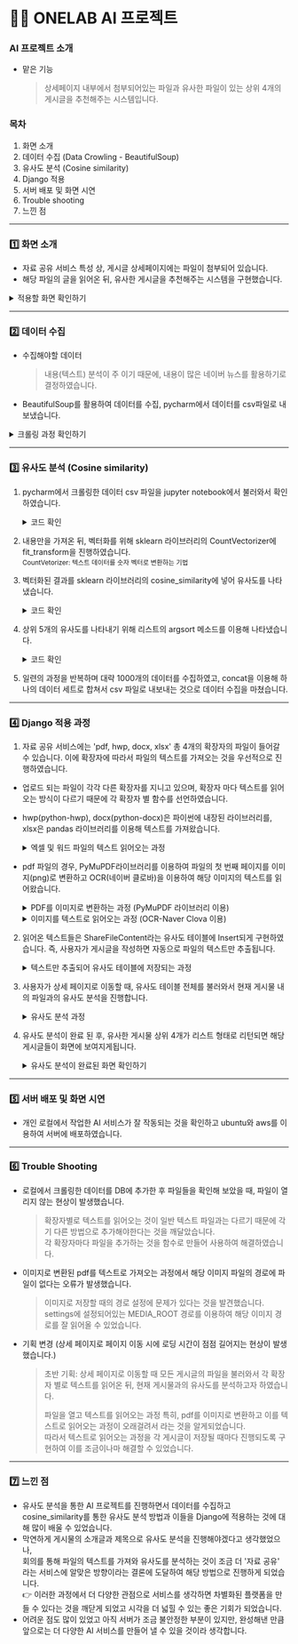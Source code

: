 # 👩‍💻 ONELAB AI 프로젝트

### AI 프로젝트 소개
- 맡은 기능
  
  > 상세페이지 내부에서 첨부되어있는 파일과 유사한 파일이 있는 상위 4개의 게시글을 추천해주는 시스템입니다.

### 목차
1. 화면 소개
2. 데이터 수집 (Data Crowling - BeautifulSoup)
3. 유사도 분석 (Cosine similarity)
4. Django 적용
5. 서버 배포 및 화면 시연
6. Trouble shooting
7. 느낀 점

---

### 1️⃣ 화면 소개
- 자료 공유 서비스 특성 상, 게시글 상세페이지에는 파일이 첨부되어 있습니다.
- 해당 파일의 글을 읽어온 뒤, 유사한 게시글을 추천해주는 시스템을 구현했습니다.
<details>
  <summary>적용할 화면 확인하기</summary>
  <img src="https://github.com/SOYOUNGdev/project_onelab_AI/assets/115638411/35c05085-0227-4ce5-b12f-37774c6b0a26">
  <img src="https://github.com/SOYOUNGdev/project_onelab_AI/assets/115638411/1b680ac4-6b26-4133-a83f-416e7f22a439">
</details>

---

### 2️⃣ 데이터 수집
- 수집해야할 데이터

  > 내용(텍스트) 분석이 주 이기 때문에, 내용이 많은 네이버 뉴스를 활용하기로 결정하였습니다.
- BeautifulSoup를 활용하여 데이터를 수집, pycharm에서 데이터를 csv파일로 내보냈습니다. 
<details>
  <summary>크롤링 과정 확인하기</summary>
  <img src="https://github.com/SOYOUNGdev/project_onelab_AI/assets/115638411/b2953b4e-6e43-4be2-93ad-3ca9b8a0cd09" width="500px;">
</details>

---

### 3️⃣ 유사도 분석 (Cosine similarity)
1. pycharm에서 크롤링한 데이터 csv 파일을 jupyter notebook에서 불러와서 확인하였습니다.
       
   <details>
       <summary>코드 확인</summary>
       <img src="https://github.com/SOYOUNGdev/project_onelab_AI/assets/115638411/f5b8d727-c264-4f82-8421-75635d3bdce8" width="600px;"> 
  </details>


2. 내용만을 가져온 뒤, 벡터화를 위해 sklearn 라이브러리의 CountVectorizer에 fit_transform을 진행하였습니다.  
   <sub>CountVetorizer: 텍스트 데이터를 숫자 벡터로 변환하는 기법</sub>
3. 벡터화된 결과를 sklearn 라이브러리의 cosine_similarity에 넣어 유사도를 나타냈습니다.

   <details>
     <summary>코드 확인</summary>
     <img src="https://github.com/SOYOUNGdev/project_onelab_AI/assets/115638411/74e62dfe-f536-4b1d-89ef-1ec64979ed8a" width="600px;">
   </details>

 4. 상위 5개의 유사도를 나타내기 위해 리스트의 argsort 메소드를 이용해 나타냈습니다.

    <details>
      <summary>코드 확인</summary>
      <img src="https://github.com/SOYOUNGdev/project_onelab_AI/assets/115638411/f5883d10-95fe-4bf1-91a5-feb342b0afae" width="600px;"> 
    </details>


5. 일련의 과정을 반복하며 대략 1000개의 데이터를 수집하였고, concat을 이용해 하나의 데이터 세트로 합쳐서 csv 파일로 내보내는 것으로 데이터 수집을 마쳤습니다.

---

### 4️⃣ Django 적용 과정
1. 자료 공유 서비스에는 'pdf, hwp, docx, xlsx' 총 4개의 확장자의 파일이 들어갈 수 있습니다. 이에 확장자에 따라서 파일의 텍스트를 가져오는 것을 우선적으로 진행하였습니다.
  - 업로드 되는 파일이 각각 다른 확장자를 지니고 있으며, 확장자 마다 텍스트를 읽어오는 방식이 다르기 때문에 각 확장자 별 함수를 선언하였습니다.  
  - hwp(python-hwp), docx(python-docx)은 파이썬에 내장된 라이브러리를, xlsx은 pandas 라이브러리를 이용해 텍스트를 가져왔습니다.
    <br>
    <details>
      <summary>엑셀 및 워드 파일의 텍스트 읽어오는 과정</summary>
      
      [엑셀]  
      
      <img src="https://github.com/SOYOUNGdev/project_onelab_AI/assets/115638411/b84a98b0-914d-438f-8325-3d909edd90f9" width="600px">  
      
      [워드]  
      
      <img src="https://github.com/SOYOUNGdev/project_onelab_AI/assets/115638411/a5dda79d-6d50-4d7f-a00c-670db7995c28" width="600px">
    </details>
    
  - pdf 파일의 경우, PyMuPDF라이브러리를 이용하여 파일의 첫 번째 페이지를 이미지(png)로 변환하고 OCR(네이버 클로바)을 이용하여 해당 이미지의 텍스트를 읽어왔습니다.
    <br>
      <details>
        <summary>PDF를 이미지로 변환하는 과정 (PyMuPDF 라이브러리 이용)</summary>
        <img src="https://github.com/SOYOUNGdev/project_onelab_AI/assets/115638411/e69faeef-e285-4a9e-a3fe-dd639507eb2f" width="600px;">
      </details>
      
      <details>
        <summary>이미지를 텍스트로 읽어오는 과정 (OCR-Naver Clova 이용)</summary>
        <img src="https://github.com/SOYOUNGdev/project_onelab_AI/assets/115638411/cc41a42a-4340-41ae-be38-d0e7bcab2cd0" width="600px;">
      </details>

2. 읽어온 텍스트들은 ShareFileContent라는 유사도 테이블에 Insert되게 구현하였습니다. 즉, 사용자가 게시글을 작성하면 자동으로 파일의 텍스트만 추출됩니다.
   <details>
      <summary>텍스트만 추출되어 유사도 테이블에 저장되는 과정</summary>
      <img src="https://github.com/SOYOUNGdev/project_onelab_AI/assets/115638411/24dc4fd3-7bc9-416f-b61d-26b2ce745b5f" width="600px;">
    </details>


3. 사용자가 상세 페이지로 이동할 때, 유사도 테이블 전체를 불러와서 현재 게시물 내의 파일과의 유사도 분석을 진행합니다.
   <details>
     <summary>유사도 분석 과정</summary>  
     
     [3-1. 상세 페이지 로드 시, 유사도 분석 함수 호출]

     <img src="https://github.com/SOYOUNGdev/project_onelab_AI/assets/115638411/98bd5ac2-cd7e-4295-8aa1-6cb5cd3e49da" width="600px">  

     [3-2. 현재 파일을 기준으로 다른 파일들과 유사도 분석 진행]
   
     <img src="https://github.com/SOYOUNGdev/project_onelab_AI/assets/115638411/d279154f-e38b-4551-b35e-9fe4c71a7ba5" width="600px">
     <img src="https://github.com/SOYOUNGdev/project_onelab_AI/assets/115638411/ec34d98b-58fd-42cf-a310-37d1a50c4d03" width="600px">
   </details>



4. 유사도 분석이 완료 된 후, 유사한 게시물 상위 4개가 리스트 형태로 리턴되면 해당 게시글들이 화면에 보여지게됩니다.
   <details>
      <summary>유사도 분석이 완료된 화면 확인하기</summary>
      <img src="https://github.com/SOYOUNGdev/project_onelab_AI/assets/115638411/cece947d-5926-4d1d-8b27-13f847681187">
  </details>

---

### 5️⃣ 서버 배포 및 화면 시연
- 개인 로컬에서 작업한 AI 서비스가 잘 작동되는 것을 확인하고 ubuntu와 aws를 이용하여 서버에 배포하였습니다.

---

### 6️⃣ Trouble Shooting
- 로컬에서 크롤링한 데이터를 DB에 추가한 후 파일들을 확인해 보았을 때, 파일이 열리지 않는 현상이 발생했습니다.
  
  > 확장자별로 텍스트를 읽어오는 것이 일반 텍스트 파일과는 다르기 때문에 각기 다른 방법으로 추가해야한다는 것을 깨달았습니다.  
  > 각 확장자마다 파일을 추가하는 것을 함수로 만들어 사용하여 해결하였습니다.

- 이미지로 변환된 pdf를 텍스트로 가져오는 과정에서 해당 이미지 파일의 경로에 파일이 없다는 오류가 발생했습니다.

  > 이미지로 저장할 때의 경로 설정에 문제가 있다는 것을 발견했습니다.  
  > settings에 설정되어있는 MEDIA_ROOT 경로를 이용하여 해당 이미지 경로를 잘 읽어올 수 있었습니다.

- 기획 변경 (상세 페이지로 페이지 이동 시에 로딩 시간이 점점 길어지는 현상이 발생했습니다.)
  > 초반 기획: 상세 페이지로 이동할 때 모든 게시글의 파일을 불러와서 각 확장자 별로 텍스트를 읽어온 뒤, 현재 게시물과의 유사도를 분석하고자 하였습니다.
  > 
  > 파일을 열고 텍스트를 읽어오는 과정 특히, pdf를 이미지로 변환하고 이를 텍스트로 읽어오는 과정이 오래걸려서 라는 것을 알게되었습니다.  
  > 따라서 텍스트로 읽어오는 과정을 각 게시글이 저장될 때마다 진행되도록 구현하여 이를 조금이나마 해결할 수 있었습니다.  

---

### 7️⃣ 느낀 점
- 유사도 분석을 통한 AI 프로젝트를 진행하면서 데이터를 수집하고 cosine_similarity를 통한 유사도 분석 방법과 이들을 Django에 적용하는 것에 대해 많이 배울 수 있었습니다.
- 막연하게 게시물의 소개글과 제목으로 유사도 분석을 진행해야겠다고 생각했었으나,  
  회의를 통해 파일의 텍스트를 가져와 유사도를 분석하는 것이 조금 더 '자료 공유' 라는 서비스에 알맞은 방향이라는 결론에 도달하여 해당 방법으로 진행하게 되었습니다.  
  👉 이러한 과정에서 더 다양한 관점으로 서비스를 생각하면 차별화된 플랫폼을 만들 수 있다는 것을 깨닫게 되었고 시각을 더 넓힐 수 있는 좋은 기회가 되었습니다.     
- 어려운 점도 많이 있었고 아직 서버가 조금 불안정한 부분이 있지만, 완성해낸 만큼 앞으로는 더 다양한 AI 서비스를 만들어 낼 수 있을 것이라 생각합니다.  

